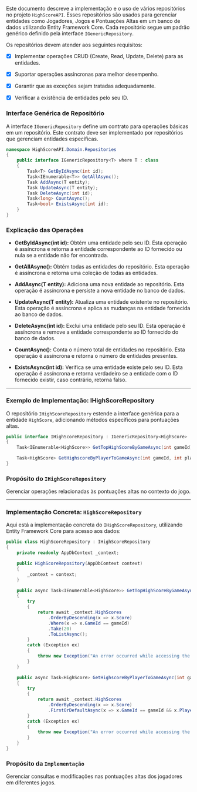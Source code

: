 


Este documento descreve a implementação e o uso de vários repositórios no projeto `HighScoreAPI`. Esses repositórios são usados para gerenciar entidades como Jogadores, Jogos e Pontuações Altas em um banco de dados utilizando Entity Framework Core. Cada repositório segue um padrão genérico definido pela interface `IGenericRepository`.



Os repositórios devem atender aos seguintes requisitos:
- [x] Implementar operações CRUD (Create, Read, Update, Delete) para as entidades.
- [x] Suportar operações assíncronas para melhor desempenho.
- [x] Garantir que as exceções sejam tratadas adequadamente.
- [x] Verificar a existência de entidades pelo seu ID.



### Interface Genérica de Repositório

A interface `IGenericRepository` define um contrato para operações básicas em um repositório. Este contrato deve ser implementado por repositórios que gerenciam entidades específicas.

```csharp
namespace HighScoreAPI.Domain.Repositories
{
    public interface IGenericRepository<T> where T : class
    {
        Task<T> GetByIdAsync(int id);
        Task<IEnumerable<T>> GetAllAsync();
        Task AddAsync(T entity);
        Task UpdateAsync(T entity);
        Task DeleteAsync(int id);
        Task<long> CountAsync();
        Task<bool> ExistsAsync(int id);
    }
}
```
### Explicação das Operações

- **GetByIdAsync(int id):**
  Obtém uma entidade pelo seu ID. Esta operação é assíncrona e retorna a entidade correspondente ao ID fornecido ou nula se a entidade não for encontrada.

- **GetAllAsync():**
  Obtém todas as entidades do repositório. Esta operação é assíncrona e retorna uma coleção de todas as entidades.

- **AddAsync(T entity):**
  Adiciona uma nova entidade ao repositório. Esta operação é assíncrona e persiste a nova entidade no banco de dados.

- **UpdateAsync(T entity):**
  Atualiza uma entidade existente no repositório. Esta operação é assíncrona e aplica as mudanças na entidade fornecida ao banco de dados.

- **DeleteAsync(int id):**
  Exclui uma entidade pelo seu ID. Esta operação é assíncrona e remove a entidade correspondente ao ID fornecido do banco de dados.

- **CountAsync():**
  Conta o número total de entidades no repositório. Esta operação é assíncrona e retorna o número de entidades presentes.

- **ExistsAsync(int id):**
  Verifica se uma entidade existe pelo seu ID. Esta operação é assíncrona e retorna verdadeiro se a entidade com o ID fornecido existir, caso contrário, retorna falso.

<hr>

### Exemplo de Implementação: IHighScoreRepository

O repositório `IHighScoreRepository` estende a interface genérica para a entidade `HighScore`, adicionando métodos específicos para pontuações altas.

```csharp
public interface IHighScoreRepository : IGenericRepository<HighScore>
{
    Task<IEnumerable<HighScore>> GetTopHighScoreByGameAsync(int gameId);

    Task<HighScore> GetHighscoreByPlayerToGameAsync(int gameId, int playerId);
}
```


### Propósito do `IHighScoreRepository`

Gerenciar operações relacionadas às pontuações altas no contexto do jogo.

<hr>

### Implementação Concreta: `HighScoreRepository`

Aqui está a implementação concreta do `IHighScoreRepository`, utilizando Entity Framework Core para acesso aos dados:

```csharp
public class HighScoreRepository : IHighScoreRepository
{
    private readonly AppDbContext _context;

    public HighScoreRepository(AppDbContext context)
    {
        _context = context;
    }

    public async Task<IEnumerable<HighScore>> GetTopHighScoreByGameAsync(int gameId)
    {
        try
        {
            return await _context.HighScores
                .OrderByDescending(x => x.Score)
                .Where(x => x.GameId == gameId)
                .Take(20)
                .ToListAsync();
        }
        catch (Exception ex)
        {
            throw new Exception("An error occurred while accessing the database", ex);
        }
    }

    public async Task<HighScore> GetHighscoreByPlayerToGameAsync(int gameId, int playerId)
    {
        try
        {
            return await _context.HighScores
                .OrderByDescending(x => x.Score)
                .FirstOrDefaultAsync(x => x.GameId == gameId && x.PlayerId == playerId);
        }
        catch (Exception ex)
        {
            throw new Exception("An error occurred while accessing the database", ex);
        }
    }
}
```
### Propósito da `Implementação`

Gerenciar consultas e modificações nas pontuações altas dos jogadores em diferentes jogos.
